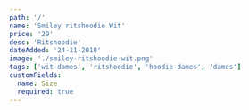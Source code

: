 ```yaml
---
path: '/'
name: 'Smiley ritshoodie Wit'
price: '29'
desc: 'Ritshoodie'
dateAdded: '24-11-2018'
image: './smiley-ritshoodie-wit.png'
tags: ['wit-dames', 'ritshoodie', 'hoodie-dames', 'dames']
customFields:
  name: Size
  required: true
---
```

